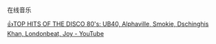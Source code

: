 在线音乐

[👍TOP HITS OF THE DISCO 80's: UB40, Alphaville, Smokie, Dschinghis Khan, Londonbeat, Joy - YouTube](https://www.youtube.com/watch?v=5XU4RPjZshE)